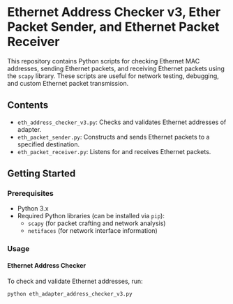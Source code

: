 # Ethernet Address Checker v3, Ether Packet Sender, and Ethernet Packet Receiver

This repository contains Python scripts for checking Ethernet MAC addresses, sending Ethernet packets, and receiving Ethernet packets using the `scapy` library. These scripts are useful for network testing, debugging, and custom Ethernet packet transmission.

## Contents

- `eth_address_checker_v3.py`: Checks and validates Ethernet addresses of adapter.
- `eth_packet_sender.py`: Constructs and sends Ethernet packets to a specified destination.
- `eth_packet_receiver.py`: Listens for and receives Ethernet packets.

## Getting Started

### Prerequisites

- Python 3.x
- Required Python libraries (can be installed via `pip`):
  - `scapy` (for packet crafting and network analysis)
  - `netifaces` (for network interface information)


### Usage

#### Ethernet Address Checker

To check and validate Ethernet addresses, run:
```bash
python eth_adapter_address_checker_v3.py
```
